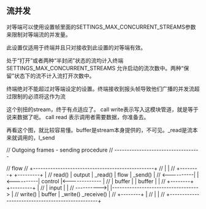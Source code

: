 
##  流并发

 
对等端可以使用设置帧里面的SETTINGS_MAX_CONCURRENT_STREAMS参数来限制对等端流的并发量。

此设置仅适用于终端并且只对接收到此设置的对等端有效。

处于“打开”或者两种“半封闭”状态的流均计入终端SETTINGS_MAX_CONCURRENT_STREAMS 允许启动的流次数中。两种“保留”状态下的流不计入流打开次数中。

终端绝对不能超过对等端设定的设置。终端接收到报头帧导致他们广播的并发流超过限制的必须将这作为流

这个别扭的stream，终于有点适应了。
call write表示写入这模块管道，就是等于说来数据了呃。
call read 表示调用者需要数据，你准备去。
		  

再看这个图，就比较容易懂。buffer是stream本身提供的，不可见。_read是流本来就调用的，l_send

// Outgoing frames - sending procedure
// -----------------------------------

//                                         flow
//                +-------------------------------------------------+
//                |                                                 |
//                +--------+           +---------+                  |
//        read()  | output |  _read()  | flow    |  _send()         |
//     <----------|        |<----------| control |<-------------    |
//                | buffer |           | buffer  |                  |
//                +--------+           +---------+                  |
//                | input  |                                        |
//     ---------->|        |----------------------------------->    |
//       write()  | buffer |  _write()              _receive()      |
//                +--------+                                        |
//                |                                                 |
//                +-------------------------------------------------+
